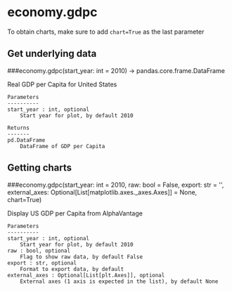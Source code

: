 # economy.gdpc

To obtain charts, make sure to add `chart=True` as the last parameter

## Get underlying data 
###economy.gdpc(start_year: int = 2010) -> pandas.core.frame.DataFrame

Real GDP per Capita for United States

    Parameters
    ----------
    start_year : int, optional
        Start year for plot, by default 2010

    Returns
    -------
    pd.DataFrame
        DataFrame of GDP per Capita

## Getting charts 
###economy.gdpc(start_year: int = 2010, raw: bool = False, export: str = '', external_axes: Optional[List[matplotlib.axes._axes.Axes]] = None, chart=True)

Display US GDP per Capita from AlphaVantage

    Parameters
    ----------
    start_year : int, optional
        Start year for plot, by default 2010
    raw : bool, optional
        Flag to show raw data, by default False
    export : str, optional
        Format to export data, by default
    external_axes : Optional[List[plt.Axes]], optional
        External axes (1 axis is expected in the list), by default None
